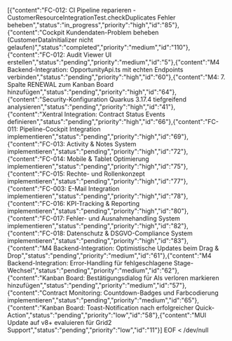 [{"content":"FC-012: CI Pipeline reparieren - CustomerResourceIntegrationTest.checkDuplicates Fehler beheben","status":"in_progress","priority":"high","id":"85"},{"content":"Cockpit Kundendaten-Problem beheben (CustomerDataInitializer nicht gelaufen)","status":"completed","priority":"medium","id":"110"},{"content":"FC-012: Audit Viewer UI erstellen","status":"pending","priority":"medium","id":"5"},{"content":"M4 Backend-Integration: OpportunityApi.ts mit echten Endpoints verbinden","status":"pending","priority":"high","id":"60"},{"content":"M4: 7. Spalte RENEWAL zum Kanban Board hinzufügen","status":"pending","priority":"high","id":"64"},{"content":"Security-Konfiguration Quarkus 3.17.4 tiefgreifend analysieren","status":"pending","priority":"high","id":"41"},{"content":"Xentral Integration: Contract Status Events definieren","status":"pending","priority":"high","id":"66"},{"content":"FC-011: Pipeline-Cockpit Integration implementieren","status":"pending","priority":"high","id":"69"},{"content":"FC-013: Activity & Notes System implementieren","status":"pending","priority":"high","id":"72"},{"content":"FC-014: Mobile & Tablet Optimierung implementieren","status":"pending","priority":"high","id":"75"},{"content":"FC-015: Rechte- und Rollenkonzept implementieren","status":"pending","priority":"high","id":"77"},{"content":"FC-003: E-Mail Integration implementieren","status":"pending","priority":"high","id":"78"},{"content":"FC-016: KPI-Tracking & Reporting implementieren","status":"pending","priority":"high","id":"80"},{"content":"FC-017: Fehler- und Ausnahmehandling System implementieren","status":"pending","priority":"high","id":"82"},{"content":"FC-018: Datenschutz & DSGVO-Compliance System implementieren","status":"pending","priority":"high","id":"83"},{"content":"M4 Backend-Integration: Optimistische Updates beim Drag & Drop","status":"pending","priority":"medium","id":"61"},{"content":"M4 Backend-Integration: Error-Handling für fehlgeschlagene Stage-Wechsel","status":"pending","priority":"medium","id":"62"},{"content":"Kanban Board: Bestätigungsdialog für Als verloren markieren hinzufügen","status":"pending","priority":"medium","id":"57"},{"content":"Contract Monitoring: Countdown-Badges und Farbcodierung implementieren","status":"pending","priority":"medium","id":"65"},{"content":"Kanban Board: Toast-Notification nach erfolgreicher Quick-Action","status":"pending","priority":"low","id":"58"},{"content":"MUI Update auf v8+ evaluieren für Grid2 Support","status":"pending","priority":"low","id":"11"}]
EOF < /dev/null